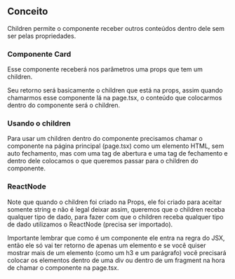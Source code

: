 ## Conceito

Children permite o componente receber outros conteúdos dentro dele sem ser pelas propriedades.

### Componente Card

Esse componente receberá nos parâmetros uma props que tem um children.

Seu retorno será basicamente o children que está na props, assim quando chamarmos esse componente lá na page.tsx, o conteúdo que colocarmos dentro do componente será o children.

### Usando o children

Para usar um children dentro do componente precisamos chamar o componente na página principal (page.tsx) como um elemento HTML, sem auto fechamento, mas com uma tag de abertura e uma tag de fechamento e dentro dele colocamos o que queremos passar para o children do componente.

### ReactNode

Note que quando o children foi criado na Props, ele foi criado para aceitar somente string e não é legal deixar assim, queremos que o children receba qualquer tipo de dado, para fazer com que o children receba qualquer tipo de dado utilizamos o ReactNode (precisa ser importado).

Importante lembrar que como é um componente ele entra na regra do JSX, então ele só vai ter retorno de apenas um elemento e se você quiser mostrar mais de um elemento (como um h3 e um parágrafo) você precisará colocar os elementos dentro de uma div ou dentro de um fragment na hora de chamar o componente na page.tsx.